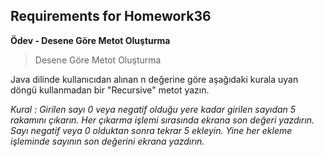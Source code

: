 ## Requirements for Homework36

**Ödev - Desene Göre Metot Oluşturma**
> Desene Göre Metot Oluşturma
 
Java dilinde kullanıcıdan alınan n değerine göre aşağıdaki kurala uyan döngü kullanmadan bir "Recursive" metot yazın.

*Kural : Girilen sayı 0 veya negatif olduğu yere kadar girilen sayıdan 5 rakamını çıkarın. Her çıkarma işlemi sırasında ekrana son değeri yazdırın. Sayı negatif veya 0 olduktan sonra tekrar 5 ekleyin. Yine her ekleme işleminde sayının son değerini ekrana yazdırın.*
